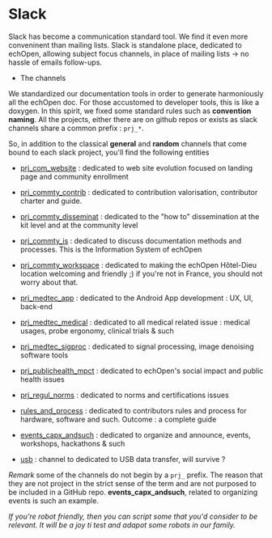 # Slack

Slack has become a communication standard tool. We find it even more conveninent than mailing lists. Slack is standalone place, dedicated to echOpen, allowing subject focus channels, in place of mailing lists -> no hassle of emails follow-ups. 

* The channels

We standardized our documentation tools in order to generate harmoniously all the echOpen doc. For those accustomed to developer tools, this is like a doxygen. In this spirit, we fixed some standard rules such as **convention naming**. 
All the projects, either there are on github repos or exists as slack channels share a common prefix : `prj_*`. 

So, in addition to the classical **general** and **random** channels that come bound to each slack project, you'll find the following entities

* [prj_com_website](https://echopen.slack.com/archives/prj_com_website) : dedicated to web site evolution focused on landing page and community enrollment

* [prj_commty_contrib](https://echopen.slack.com/archives/prj_commty_contrib) : dedicated to contribution valorisation, contributor charter and guide.

* [prj_commty_disseminat](https://echopen.slack.com/archives/prj_commty_disseminat) : dedicated to the "how to" dissemination at the kit level and at the community level  

* [prj_commty_is](https://echopen.slack.com/archives/prj_commty_is) : dedicated to discuss documentation methods and processes. This is the Information System of echOpen

* [prj_commty_workspace](https://echopen.slack.com/archives/prj_commty_workspace) : dedicated to making the echOpen Hôtel-Dieu location welcoming and friendly ;) if you're not in France, you should not worry about that.

* [prj_medtec_app](https://echopen.slack.com/archives/prj_medtec_app) : dedicated to the Android App development : UX, UI, back-end

* [prj_medtec_medical](https://echopen.slack.com/archives/prj_medtec_medical) : dedicated to all medical related issue : medical usages, probe ergonomy, clinical trials & such

* [prj_medtec_sigproc](https://echopen.slack.com/archives/prj_medtec_sigproc) : dedicated to  signal processing, image denoising software tools

* [prj_publichealth_mpct](https://echopen.slack.com/archives/prj_publichealth_mpct) : dedicated to echOpen's social impact and public health issues

* [prj_regul_norms](https://echopen.slack.com/archives/prj_regul_norms) : dedicated to norms and certifications issues

* [rules_and_process](https://echopen.slack.com/archives/rules_and_process) : dedicated to contributors rules and process for hardware, software and such. Outcome : a complete guide

* [events_capx_andsuch](https://echopen.slack.com/archives/events_capx_andsuch) : dedicated to organize and announce, events, workshops, hackathons & such

* [usb](https://echopen.slack.com/archives/usb) : channel to dedicated to USB data transfer, will survive ?

*Remark* some of the channels do not begin by a `prj_` prefix. The reason that they are not project in the strict sense of the term and are not purposed to be included in a GitHub repo. **events_capx_andsuch**, related to organizing events is such an example.  

*If you're robot friendly, then you can script some that you'd consider to be relevant. It will be a joy ti test and adapot some robots in our family.*